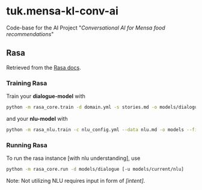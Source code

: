 # tuk.mensa-kl-conv-ai

Code-base for the AI Project "*Conversational AI for Mensa food recommendations*"


## Rasa

Retrieved from the [Rasa docs](https://rasa.com/docs/getting-started/overview/).

### Training Rasa

Train your **dialogue-model** with

```Bash
python -m rasa_core.train -d domain.yml -s stories.md -o models/dialogue
```

and your **nlu-model** with 

```Bash
python -m rasa_nlu.train -c nlu_config.yml --data nlu.md -o models --fixed_model_name nlu --project current --verbose
```

### Running Rasa 

To run the rasa instance [with nlu understanding], use

```Bash
python -m rasa_core.run -d models/dialogue [-u models/current/nlu]
```

Note: Not utilizing NLU requires input in form of _\[intent]_.